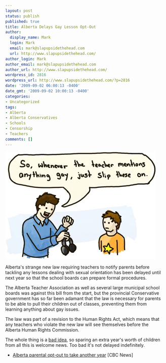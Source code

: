 ```yaml
---
layout: post
status: publish
published: true
title: Alberta Delays Gay Lesson Opt-Out
author:
  display_name: Mark
  login: Mark
  email: mark@slapupsidethehead.com
  url: http://www.slapupsidethehead.com/
author_login: Mark
author_email: mark@slapupsidethehead.com
author_url: http://www.slapupsidethehead.com/
wordpress_id: 2816
wordpress_url: http://www.slapupsidethehead.com/?p=2816
date: '2009-09-02 06:00:13 -0400'
date_gmt: '2009-09-02 10:00:13 -0400'
categories:
- Uncategorized
tags:
- Alberta
- Alberta Conservatives
- Schools
- Censorship
- Teachers
comments: []
---
```

![At least until next year, when we can pull you out altogether.](/wp-content/media/2009/09/teacher-earplugs.jpg "At least until next year, when we can pull you out altogether.")

Alberta's strange new law requiring teachers to notify parents before tackling any lessons dealing with sexual orientation has been delayed until next year so that the school boards can prepare formal procedures.

The Alberta Teacher Association as well as several large municipal school boards was against this bill from the start, but the provincial Conservative government has so far been adamant that the law is necessary for parents to be able to pull their children out of classes, preventing them from learning anything about gay issues.

The law was part of a revision to the Human Rights Act, which means that any teachers who violate the new law will see themselves before the Alberta Human Rights Commission.

The whole thing is a [bad idea](http://www.slapupsidethehead.com/2009/06/alberta-puts-the-chill-on-gay-classroom-topics/ "But I've said enough about it already..."), so sparing an extra year's worth of children from all this is welcome news. Too bad it's not delayed indefinitely.

- [Alberta parental opt-out to take another year](http://www.cbc.ca/canada/edmonton/story/2009/08/28/edmonton-hancock-blackett-bill-22-rollout.html) [CBC News]

